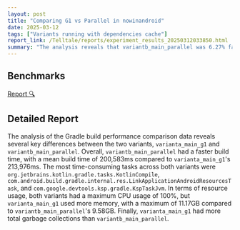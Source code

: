 ```yaml
---
layout: post
title: "Comparing G1 vs Parallel in nowinandroid"
date: 2025-03-12
tags: ["Variants running with dependencies cache"]
report_link: /Telltale/reports/experiment_results_20250312033850.html
summary: "The analysis reveals that variantb_main_parallel was 6.27% faster (200.6s vs 214.0s) than varianta_main_g1. Key performance differences include lower memory usage (9.58GB vs 11.17GB) and fewer garbage collections. The most time-consuming tasks were KotlinCompile, LinkApplicationAndroidResourcesTask, and KspTaskJvm. Both variants showed 100% max CPU usage, but varianta_main_g1 used more memory across all processes. Garbage collection was more frequent in varianta_main_g1 with 69 vs 58 collections in gradle_gc.log."
---
```


## Benchmarks
[Report 🔍](/reports/experiment_results_20250312033850.html)


## Detailed Report

The analysis of the Gradle build performance comparison data reveals several key differences between the two variants, `varianta_main_g1` and `variantb_main_parallel`. Overall, `variantb_main_parallel` had a faster build time, with a mean build time of 200,583ms compared to `varianta_main_g1`'s 213,976ms. The most time-consuming tasks across both variants were `org.jetbrains.kotlin.gradle.tasks.KotlinCompile`, `com.android.build.gradle.internal.res.LinkApplicationAndroidResourcesTask`, and `com.google.devtools.ksp.gradle.KspTaskJvm`. In terms of resource usage, both variants had a maximum CPU usage of 100%, but `varianta_main_g1` used more memory, with a maximum of 11.17GB compared to `variantb_main_parallel`'s 9.58GB. Finally, `varianta_main_g1` had more total garbage collections than `variantb_main_parallel`.

<!--more--> 